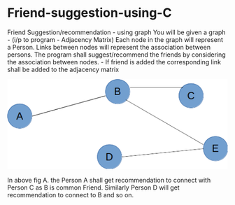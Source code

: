 # Friend-suggestion-using-C

Friend Suggestion/recommendation - using graph
You will be given a graph - (i/p to program - Adjacency Matrix)
Each node in the graph will represent a Person. Links between nodes will represent the association between persons.
The program shall suggest/recommend the friends by considering the association between nodes. - If friend is added the corresponding link shall be added to the adjacency matrix

![alt text](https://github.com/atharvadeshpande2023/Friend-suggestion-using-C/blob/main/image2.png)

In above fig A. the Person A shall get recommendation to connect with Person C as B is common Friend. Similarly Person D will get recommendation to connect to B and so on.
